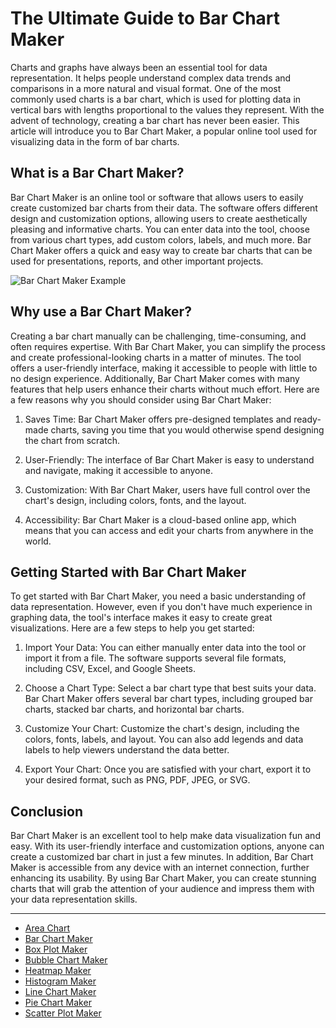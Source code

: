 # The Ultimate Guide to Bar Chart Maker

Charts and graphs have always been an essential tool for data representation. It helps people understand complex data trends and comparisons in a more natural and visual format. One of the most commonly used charts is a bar chart, which is used for plotting data in vertical bars with lengths proportional to the values they represent. With the advent of technology, creating a bar chart has never been easier. This article will introduce you to Bar Chart Maker, a popular online tool used for visualizing data in the form of bar charts.

## What is a Bar Chart Maker?

Bar Chart Maker is an online tool or software that allows users to easily create customized bar charts from their data. The software offers different design and customization options, allowing users to create aesthetically pleasing and informative charts. You can enter data into the tool, choose from various chart types, add custom colors, labels, and much more. Bar Chart Maker offers a quick and easy way to create bar charts that can be used for presentations, reports, and other important projects.

![Bar Chart Maker Example](https://www.barchartmaker.com/wp-content/uploads/2019/05/example001-e1557849474796.png)

## Why use a Bar Chart Maker?

Creating a bar chart manually can be challenging, time-consuming, and often requires expertise. With Bar Chart Maker, you can simplify the process and create professional-looking charts in a matter of minutes. The tool offers a user-friendly interface, making it accessible to people with little to no design experience. Additionally, Bar Chart Maker comes with many features that help users enhance their charts without much effort. Here are a few reasons why you should consider using Bar Chart Maker:

1. Saves Time: Bar Chart Maker offers pre-designed templates and ready-made charts, saving you time that you would otherwise spend designing the chart from scratch.

2. User-Friendly: The interface of Bar Chart Maker is easy to understand and navigate, making it accessible to anyone.

3. Customization: With Bar Chart Maker, users have full control over the chart's design, including colors, fonts, and the layout.

4. Accessibility: Bar Chart Maker is a cloud-based online app, which means that you can access and edit your charts from anywhere in the world.

## Getting Started with Bar Chart Maker

To get started with Bar Chart Maker, you need a basic understanding of data representation. However, even if you don't have much experience in graphing data, the tool's interface makes it easy to create great visualizations. Here are a few steps to help you get started:

1. Import Your Data: You can either manually enter data into the tool or import it from a file. The software supports several file formats, including CSV, Excel, and Google Sheets.

2. Choose a Chart Type: Select a bar chart type that best suits your data. Bar Chart Maker offers several bar chart types, including grouped bar charts, stacked bar charts, and horizontal bar charts.

3. Customize Your Chart: Customize the chart's design, including the colors, fonts, labels, and layout. You can also add legends and data labels to help viewers understand the data better.

4. Export Your Chart: Once you are satisfied with your chart, export it to your desired format, such as PNG, PDF, JPEG, or SVG.

## Conclusion

Bar Chart Maker is an excellent tool to help make data visualization fun and easy. With its user-friendly interface and customization options, anyone can create a customized bar chart in just a few minutes. In addition, Bar Chart Maker is accessible from any device with an internet connection, further enhancing its usability. By using Bar Chart Maker, you can create stunning charts that will grab the attention of your audience and impress them with your data representation skills.

---

+ [Area Chart](https://chart-makers-jekyll.onrender.com/2023/05/22/area-chart-maker)
+ [Bar Chart Maker](https://chart-makers-jekyll.onrender.com/2023/05/22/bar-chart-maker)
+ [Box Plot Maker](https://chart-makers-jekyll.onrender.com/2023/05/22/box-plot-maker)
+ [Bubble Chart Maker](https://chart-makers-jekyll.onrender.com/2023/05/22/bubble-chart-maker)
+ [Heatmap Maker](https://chart-makers-jekyll.onrender.com/2023/05/22/heatmap-maker)
+ [Histogram Maker](https://chart-makers-jekyll.onrender.com/2023/05/22/histogram-maker)
+ [Line Chart Maker](https://chart-makers-jekyll.onrender.com/2023/05/22/line-chart-maker)
+ [Pie Chart Maker](https://chart-makers-jekyll.onrender.com/2023/05/22/pie-chart-maker)
+ [Scatter Plot Maker](https://chart-makers-jekyll.onrender.com/2023/05/22/scatter-plot-maker)
